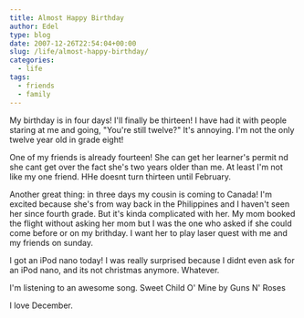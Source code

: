 ```yaml
---
title: Almost Happy Birthday
author: Edel
type: blog
date: 2007-12-26T22:54:04+00:00
slug: /life/almost-happy-birthday/
categories:
  - life
tags:
  - friends
  - family
---
```

My birthday is in four days! I'll finally be thirteen! I have had it with people staring at me and going, "You're still twelve?" It's annoying. I'm not the only twelve year old in grade eight! 

One of my friends is already fourteen! She can get her learner's permit nd she cant get over the fact she's two years older than me. At least I'm not like my one friend. HHe doesnt turn thirteen until February.

Another great thing: in three days my cousin is coming to Canada! I'm excited because she's from way back in the Philippines and I haven't seen her since fourth grade. But it's kinda complicated with her. My mom booked the flight without asking her mom but I was the one who asked if she could come before or on my brithday. I want her to play laser quest with me and my friends on sunday.

I got an iPod nano today! I was really surprised because I didnt even ask for an iPod nano, and its not christmas anymore. Whatever. 

I'm listening to an awesome song. Sweet Child O' Mine by Guns N' Roses

I love December.


